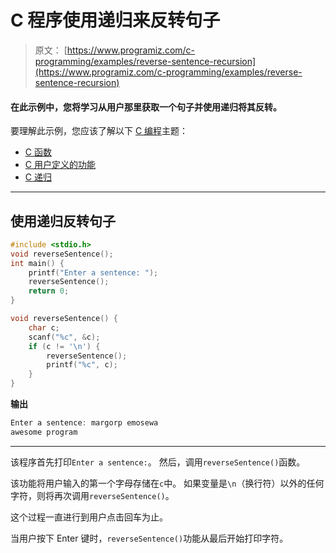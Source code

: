 # C 程序使用递归来反转句子

> 原文： [https://www.programiz.com/c-programming/examples/reverse-sentence-recursion](https://www.programiz.com/c-programming/examples/reverse-sentence-recursion)

#### 在此示例中，您将学习从用户那里获取一个句子并使用递归将其反转。

要理解此示例，您应该了解以下 [C 编程](/c-programming "C tutorial")主题：

*   [C 函数](/c-programming/c-functions)
*   [C 用户定义的功能](/c-programming/c-user-defined-functions)
*   [C 递归](/c-programming/c-recursion)

* * *

## 使用递归反转句子

```c
#include <stdio.h>
void reverseSentence();
int main() {
    printf("Enter a sentence: ");
    reverseSentence();
    return 0;
}

void reverseSentence() {
    char c;
    scanf("%c", &c);
    if (c != '\n') {
        reverseSentence();
        printf("%c", c);
    }
} 
```

**输出**

```c
Enter a sentence: margorp emosewa
awesome program 
```

* * *

该程序首先打印`Enter a sentence:`。 然后，调用`reverseSentence()`函数。

该功能将用户输入的第一个字母存储在`c`中。 如果变量是`\n`（换行符）以外的任何字符，则将再次调用`reverseSentence()`。

这个过程一直进行到用户点击回车为止。

当用户按下 Enter 键时，`reverseSentence()`功能从最后开始打印字符。